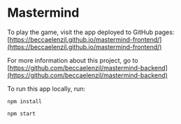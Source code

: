 # Mastermind

To play the game, visit the app deployed to GitHub pages: [https://beccaelenzil.github.io/mastermind-frontend/](https://beccaelenzil.github.io/mastermind-frontend/)

For more information about this project, go to [https://github.com/beccaelenzil/mastermind-backend](https://github.com/beccaelenzil/mastermind-backend)

To run this app locally, run:

`npm install`

`npm start`